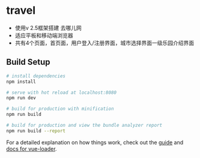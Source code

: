 # travel

- 使用v 2.5框架搭建 去哪儿网
- 适应平板和移动端浏览器
- 共有4个页面，首页面，用户登入/注册界面，城市选择界面一级乐园介绍界面

## Build Setup

``` bash
# install dependencies
npm install

# serve with hot reload at localhost:8080
npm run dev

# build for production with minification
npm run build

# build for production and view the bundle analyzer report
npm run build --report
```

For a detailed explanation on how things work, check out the [guide](http://vuejs-templates.github.io/webpack/) and [docs for vue-loader](http://vuejs.github.io/vue-loader).
